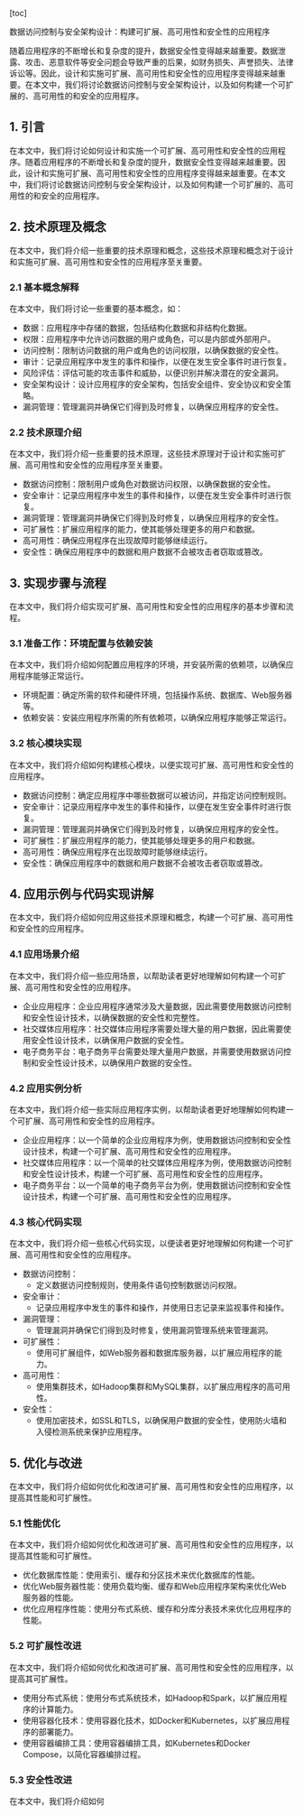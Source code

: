 
[toc]                    
                
                
数据访问控制与安全架构设计：构建可扩展、高可用性和安全性的应用程序

随着应用程序的不断增长和复杂度的提升，数据安全性变得越来越重要。数据泄露、攻击、恶意软件等安全问题会导致严重的后果，如财务损失、声誉损失、法律诉讼等。因此，设计和实施可扩展、高可用性和安全性的应用程序变得越来越重要。在本文中，我们将讨论数据访问控制与安全架构设计，以及如何构建一个可扩展的、高可用性的和安全的应用程序。

## 1. 引言

在本文中，我们将讨论如何设计和实施一个可扩展、高可用性和安全性的应用程序。随着应用程序的不断增长和复杂度的提升，数据安全性变得越来越重要。因此，设计和实施可扩展、高可用性和安全性的应用程序变得越来越重要。在本文中，我们将讨论数据访问控制与安全架构设计，以及如何构建一个可扩展的、高可用性的和安全的应用程序。

## 2. 技术原理及概念

在本文中，我们将介绍一些重要的技术原理和概念，这些技术原理和概念对于设计和实施可扩展、高可用性和安全性的应用程序至关重要。

### 2.1 基本概念解释

在本文中，我们将讨论一些重要的基本概念，如：

* 数据：应用程序中存储的数据，包括结构化数据和非结构化数据。
* 权限：应用程序中允许访问数据的用户或角色，可以是内部或外部用户。
* 访问控制：限制访问数据的用户或角色的访问权限，以确保数据的安全性。
* 审计：记录应用程序中发生的事件和操作，以便在发生安全事件时进行恢复。
* 风险评估：评估可能的攻击事件和威胁，以便识别并解决潜在的安全漏洞。
* 安全架构设计：设计应用程序的安全架构，包括安全组件、安全协议和安全策略。
* 漏洞管理：管理漏洞并确保它们得到及时修复，以确保应用程序的安全性。

### 2.2 技术原理介绍

在本文中，我们将介绍一些重要的技术原理，这些技术原理对于设计和实施可扩展、高可用性和安全性的应用程序至关重要。

* 数据访问控制：限制用户或角色对数据访问权限，以确保数据的安全性。
* 安全审计：记录应用程序中发生的事件和操作，以便在发生安全事件时进行恢复。
* 漏洞管理：管理漏洞并确保它们得到及时修复，以确保应用程序的安全性。
* 可扩展性：扩展应用程序的能力，使其能够处理更多的用户和数据。
* 高可用性：确保应用程序在出现故障时能够继续运行。
* 安全性：确保应用程序中的数据和用户数据不会被攻击者窃取或篡改。

## 3. 实现步骤与流程

在本文中，我们将介绍实现可扩展、高可用性和安全性的应用程序的基本步骤和流程。

### 3.1 准备工作：环境配置与依赖安装

在本文中，我们将介绍如何配置应用程序的环境，并安装所需的依赖项，以确保应用程序能够正常运行。

* 环境配置：确定所需的软件和硬件环境，包括操作系统、数据库、Web服务器等。
* 依赖安装：安装应用程序所需的所有依赖项，以确保应用程序能够正常运行。

### 3.2 核心模块实现

在本文中，我们将介绍如何构建核心模块，以便实现可扩展、高可用性和安全性的应用程序。

* 数据访问控制：确定应用程序中哪些数据可以被访问，并指定访问控制规则。
* 安全审计：记录应用程序中发生的事件和操作，以便在发生安全事件时进行恢复。
* 漏洞管理：管理漏洞并确保它们得到及时修复，以确保应用程序的安全性。
* 可扩展性：扩展应用程序的能力，使其能够处理更多的用户和数据。
* 高可用性：确保应用程序在出现故障时能够继续运行。
* 安全性：确保应用程序中的数据和用户数据不会被攻击者窃取或篡改。

## 4. 应用示例与代码实现讲解

在本文中，我们将介绍如何应用这些技术原理和概念，构建一个可扩展、高可用性和安全性的应用程序。

### 4.1 应用场景介绍

在本文中，我们将介绍一些应用场景，以帮助读者更好地理解如何构建一个可扩展、高可用性和安全性的应用程序。

* 企业应用程序：企业应用程序通常涉及大量数据，因此需要使用数据访问控制和安全性设计技术，以确保数据的安全性和完整性。
* 社交媒体应用程序：社交媒体应用程序需要处理大量的用户数据，因此需要使用安全性设计技术，以确保用户数据的安全性。
* 电子商务平台：电子商务平台需要处理大量用户数据，并需要使用数据访问控制和安全性设计技术，以确保用户数据的安全性。

### 4.2 应用实例分析

在本文中，我们将介绍一些实际应用程序实例，以帮助读者更好地理解如何构建一个可扩展、高可用性和安全性的应用程序。

* 企业应用程序：以一个简单的企业应用程序为例，使用数据访问控制和安全性设计技术，构建一个可扩展、高可用性和安全性的应用程序。
* 社交媒体应用程序：以一个简单的社交媒体应用程序为例，使用数据访问控制和安全性设计技术，构建一个可扩展、高可用性和安全性的应用程序。
* 电子商务平台：以一个简单的电子商务平台为例，使用数据访问控制和安全性设计技术，构建一个可扩展、高可用性和安全性的应用程序。

### 4.3 核心代码实现

在本文中，我们将介绍一些核心代码实现，以便读者更好地理解如何构建一个可扩展、高可用性和安全性的应用程序。

* 数据访问控制：
	+ 定义数据访问控制规则，使用条件语句控制数据访问权限。
* 安全审计：
	+ 记录应用程序中发生的事件和操作，并使用日志记录来监视事件和操作。
* 漏洞管理：
	+ 管理漏洞并确保它们得到及时修复，使用漏洞管理系统来管理漏洞。
* 可扩展性：
	+ 使用可扩展组件，如Web服务器和数据库服务器，以扩展应用程序的能力。
* 高可用性：
	+ 使用集群技术，如Hadoop集群和MySQL集群，以扩展应用程序的高可用性。
* 安全性：
	+ 使用加密技术，如SSL和TLS，以确保用户数据的安全性，使用防火墙和入侵检测系统来保护应用程序。

## 5. 优化与改进

在本文中，我们将介绍如何优化和改进可扩展、高可用性和安全性的应用程序，以提高其性能和可扩展性。

### 5.1 性能优化

在本文中，我们将介绍如何优化和改进可扩展、高可用性和安全性的应用程序，以提高其性能和可扩展性。

* 优化数据库性能：使用索引、缓存和分区技术来优化数据库的性能。
* 优化Web服务器性能：使用负载均衡、缓存和Web应用程序架构来优化Web服务器的性能。
* 优化应用程序性能：使用分布式系统、缓存和分库分表技术来优化应用程序的性能。

### 5.2 可扩展性改进

在本文中，我们将介绍如何优化和改进可扩展、高可用性和安全性的应用程序，以提高其可扩展性。

* 使用分布式系统：使用分布式系统技术，如Hadoop和Spark，以扩展应用程序的计算能力。
* 使用容器化技术：使用容器化技术，如Docker和Kubernetes，以扩展应用程序的部署能力。
* 使用容器编排工具：使用容器编排工具，如Kubernetes和Docker Compose，以简化容器编排过程。

### 5.3 安全性改进

在本文中，我们将介绍如何

